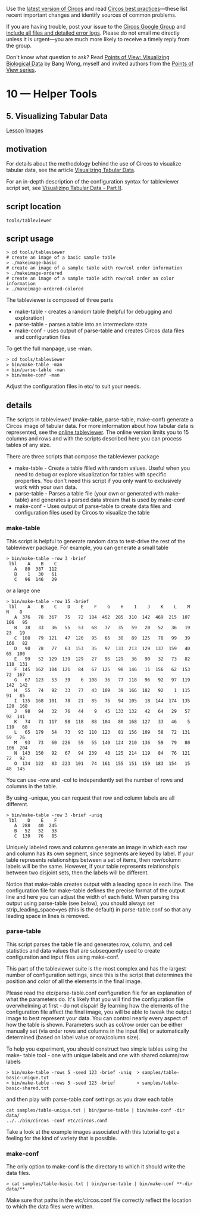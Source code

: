 Use the [latest version of Circos](/software/download/circos/) and read
[Circos best
practices](/documentation/tutorials/reference/best_practices/)—these list
recent important changes and identify sources of common problems.

If you are having trouble, post your issue to the [Circos Google
Group](https://groups.google.com/group/circos-data-visualization) and [include
all files and detailed error logs](/support/support/). Please do not email me
directly unless it is urgent—you are much more likely to receive a timely
reply from the group.

Don't know what question to ask? Read [Points of View: Visualizing Biological
Data](https://www.nature.com/nmeth/journal/v9/n12/full/nmeth.2258.html) by
Bang Wong, myself and invited authors from the [Points of View
series](https://mk.bcgsc.ca/pointsofview).

# 10 — Helper Tools

## 5\. Visualizing Tabular Data

[Lesson](/documentation/tutorials/utilities/visualizing_tables/lesson)
[Images](/documentation/tutorials/utilities/visualizing_tables/images)

## motivation

For details about the methodology behind the use of Circos to visualize
tabular data, see the article [Visualizing Tabular
Data](/presentations/articles/vis_tables1).

For an in-depth description of the configuration syntax for tableviewer script
set, see [Visualizing Tabular Data - Part
II](/presentations/articles/vis_tables2).

## script location

    
    
    tools/tableviewer
    

## script usage

    
    
    > cd tools/tableviewer
    # create an image of a basic sample table
    > ./makeimage-basic
    # create an image of a sample table with row/col order information
    > ./makeimage-ordered
    # create an image of a sample table with row/col order an color information
    > ./makeimage-ordered-colored
    

The tableviewer is composed of three parts

  * make-table - creates a random table (helpful for debugging and exploration) 
  * parse-table - parses a table into an intermediate state 
  * make-conf - uses output of parse-table and creates Circos data files and configuration files 

To get the full manpage, use -man.

    
    
    > cd tools/tableviewer
    > bin/make-table -man
    > bin/parse-table -man
    > bin/make-conf -man
    

Adjust the configuration files in etc/ to suit your needs.

## details

The scripts in tableviewer/ (make-table, parse-table, make-conf) generate a
Circos image of tabular data. For more information about how tabular data is
represented, see the [online tableviewer](https://mk.bcgsc.ca/tableviewer).
The online version limits you to 15 columns and rows and with the scripts
described here you can process tables of any size.

There are three scripts that compose the tableviewer package

  * make-table - Create a table filled with random values. Useful when you need to debug or explore visualization for tables with specific properties. You don't need this script if you only want to exclusively work with your own data. 
  * parse-table - Parses a table file (your own or generated with make-table) and generates a parsed data stream that is used by make-conf 
  * make-conf - Uses output of parse-table to create data files and configuration files used by Circos to visualize the table 

### make-table

This script is helpful to generate random data to test-drive the rest of the
tableviewer package. For example, you can generate a small table

    
    
    > bin/make-table -row 3 -brief
     lbl    A    B    C
       A   80  387  112
       B    1   30   61
       C   96  146   29
    

or a large one

    
    
    > bin/make-table -row 15 -brief
     lbl    A    B    C    D    E    F    G    H    I    J    K    L    M    N    O
       A  376   78  367   75   72  184  452  285  310  142  469  215  107  106   95
       B   38   33   36   55   53   68   77   35   59   20   52   36   19   23   19
       C  108   79  121   47  120   95   65   30   89  125   78   99   39  166   82
       D   90   78   77   63  153   35   97  133  213  129  137  159   40   65  100
       E   99   52  129  139  129   27   95  129   36   90   32   73   82  110  131
       F  145  162  104  121   84   67  125   98  146   11  156   62  153   72  167
       G   67  123   53   39    6  108   36   77  118   96   92   97  119  142  142
       H   55   74   92   33   77   43  109   39  166  182   92    1  115   91   85
       I  135  168  101   78   21   85   76   94  105   18  144  174  135  120  168
       J   98   94   32   76   44    9   45  133  132   42   64   29   57   92  141
       K   74   71  117   98  118   88  104   80  168  127   33   46    5  110   68
       L   65  179   54   73   93  110  123   81  156  109   58   72  131   59   76
       M   93   73   60  226   59   55  140  124  210  136   59   79   80  106  204
       N  143  150   92   67   94  239   48  125  214  119   84   76  121   72   92
       O  134  122   83  223  101   74  161  155  151  159  183  154   15   48  145
    

You can use -row and -col to independently set the number of rows and columns
in the table.

By using -unique, you can request that row and column labels are all
different.

    
    
    > bin/make-table -row 3 -brief -uniq
     lbl    D    E    F
       A  288   40  245
       B   52   52   33
       C  139   76   85
    

Uniquely labeled rows and columns generate an image in which each row and
column has its own segment, since segments are keyed by label. If your table
represents relationships between a set of items, then row/column labels will
be the same. However, if your table represents relationshpis between two
disjoint sets, then the labels will be different.

Notice that make-table creates output with a leading space in each line. The
configuration file for make-table defines the precise format of the output
line and here you can adjust the width of each field. When parsing this output
using parse-table (see below), you should always set strip_leading_space=yes
(this is the default) in parse-table.conf so that any leading space in lines
is removed.

### parse-table

This script parses the table file and generates row, column, and cell
statistics and data values that are subsequently used to create configuration
and input files using make-conf.

This part of the tableviewer suite is the most complex and has the largest
number of configuration settings, since this is the script that determines the
position and color of all the elements in the final image.

Please read the etc/parse-table.conf configuration file for an explanation of
what the parameters do. It's likely that you will find the configuration file
overwhelming at first - do not dispair! By learning how the elements of the
configuration file affect the final image, you will be able to tweak the
output image to best represent your data. You can control nearly every aspect
of how the table is shown. Parameters such as col/row order can be either
manually set (via order rows and columns in the input file) or automatically
determined (based on label value or row/column size).

To help you experiment, you should construct two simple tables using the make-
table tool - one with unique labels and one with shared column/row labels

    
    
    > bin/make-table -rows 5 -seed 123 -brief -uniq  > samples/table-basic-unique.txt
    > bin/make-table -rows 5 -seed 123 -brief        > samples/table-basic-shared.txt
    

and then play with parse-table.conf settings as you draw each table

    
    
    cat samples/table-unique.txt | bin/parse-table | bin/make-conf -dir data/
    ../../bin/circos -conf etc/circos.conf
    

Take a look at the example images associated with this tutorial to get a
feeling for the kind of variety that is possible.

### make-conf

The only option to make-conf is the directory to which it should write the
data files.

    
    
    > cat samples/table-basic.txt | bin/parse-table | bin/make-conf **-dir data/**
    

Make sure that paths in the etc/circos.conf file correctly reflect the
location to which the data files were written.

